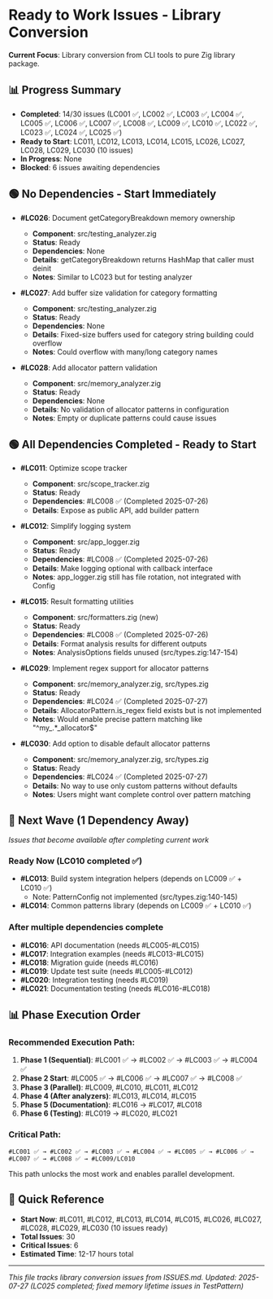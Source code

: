 # Ready to Work Issues - Library Conversion

**Current Focus**: Library conversion from CLI tools to pure Zig library package.

## 📊 Progress Summary
- **Completed**: 14/30 issues (LC001 ✅, LC002 ✅, LC003 ✅, LC004 ✅, LC005 ✅, LC006 ✅, LC007 ✅, LC008 ✅, LC009 ✅, LC010 ✅, LC022 ✅, LC023 ✅, LC024 ✅, LC025 ✅)
- **Ready to Start**: LC011, LC012, LC013, LC014, LC015, LC026, LC027, LC028, LC029, LC030 (10 issues)
- **In Progress**: None
- **Blocked**: 6 issues awaiting dependencies

## 🟢 No Dependencies - Start Immediately

- **#LC026**: Document getCategoryBreakdown memory ownership
  - **Component**: src/testing_analyzer.zig
  - **Status**: Ready
  - **Dependencies**: None
  - **Details**: getCategoryBreakdown returns HashMap that caller must deinit
  - **Notes**: Similar to LC023 but for testing analyzer

- **#LC027**: Add buffer size validation for category formatting
  - **Component**: src/testing_analyzer.zig
  - **Status**: Ready
  - **Dependencies**: None
  - **Details**: Fixed-size buffers used for category string building could overflow
  - **Notes**: Could overflow with many/long category names

- **#LC028**: Add allocator pattern validation
  - **Component**: src/memory_analyzer.zig
  - **Status**: Ready
  - **Dependencies**: None
  - **Details**: No validation of allocator patterns in configuration
  - **Notes**: Empty or duplicate patterns could cause issues

## 🟢 All Dependencies Completed - Ready to Start

- **#LC011**: Optimize scope tracker
  - **Component**: src/scope_tracker.zig
  - **Status**: Ready
  - **Dependencies**: #LC008 ✅ (Completed 2025-07-26)
  - **Details**: Expose as public API, add builder pattern

- **#LC012**: Simplify logging system
  - **Component**: src/app_logger.zig
  - **Status**: Ready
  - **Dependencies**: #LC008 ✅ (Completed 2025-07-26)
  - **Details**: Make logging optional with callback interface
  - **Notes**: app_logger.zig still has file rotation, not integrated with Config

- **#LC015**: Result formatting utilities
  - **Component**: src/formatters.zig (new)
  - **Status**: Ready
  - **Dependencies**: #LC008 ✅ (Completed 2025-07-26)
  - **Details**: Format analysis results for different outputs
  - **Notes**: AnalysisOptions fields unused (src/types.zig:147-154)

- **#LC029**: Implement regex support for allocator patterns
  - **Component**: src/memory_analyzer.zig, src/types.zig
  - **Status**: Ready
  - **Dependencies**: #LC024 ✅ (Completed 2025-07-27)
  - **Details**: AllocatorPattern.is_regex field exists but is not implemented
  - **Notes**: Would enable precise pattern matching like "^my_.*_allocator$"

- **#LC030**: Add option to disable default allocator patterns
  - **Component**: src/memory_analyzer.zig, src/types.zig
  - **Status**: Ready
  - **Dependencies**: #LC024 ✅ (Completed 2025-07-27)
  - **Details**: No way to use only custom patterns without defaults
  - **Notes**: Users might want complete control over pattern matching

## 🔄 Next Wave (1 Dependency Away)

*Issues that become available after completing current work*






### Ready Now (LC010 completed ✅)
- **#LC013**: Build system integration helpers (depends on LC009 ✅ + LC010 ✅)
  - Note: PatternConfig not implemented (src/types.zig:140-145)
- **#LC014**: Common patterns library (depends on LC009 ✅ + LC010 ✅)

### After multiple dependencies complete
- **#LC016**: API documentation (needs #LC005-#LC015)
- **#LC017**: Integration examples (needs #LC013-#LC015)
- **#LC018**: Migration guide (needs #LC016)
- **#LC019**: Update test suite (needs #LC005-#LC012)
- **#LC020**: Integration testing (needs #LC019)
- **#LC021**: Documentation testing (needs #LC016-#LC018)

## 📊 Phase Execution Order

### Recommended Execution Path:

1. **Phase 1 (Sequential)**: #LC001 ✅ → #LC002 ✅ → #LC003 ✅ → #LC004 ✅
2. **Phase 2 Start**: #LC005 ✅ → #LC006 ✅ → #LC007 ✅ → #LC008 ✅
3. **Phase 3 (Parallel)**: #LC009, #LC010, #LC011, #LC012
4. **Phase 4 (After analyzers)**: #LC013, #LC014, #LC015
5. **Phase 5 (Documentation)**: #LC016 → #LC017, #LC018
6. **Phase 6 (Testing)**: #LC019 → #LC020, #LC021

### Critical Path:
```
#LC001 ✅ → #LC002 ✅ → #LC003 ✅ → #LC004 ✅ → #LC005 ✅ → #LC006 ✅ → #LC007 ✅ → #LC008 ✅ → #LC009/LC010
```

This path unlocks the most work and enables parallel development.

## 🎯 Quick Reference

- **Start Now**: #LC011, #LC012, #LC013, #LC014, #LC015, #LC026, #LC027, #LC028, #LC029, #LC030 (10 issues ready)
- **Total Issues**: 30
- **Critical Issues**: 6
- **Estimated Time**: 12-17 hours total

---

*This file tracks library conversion issues from ISSUES.md. Updated: 2025-07-27 (LC025 completed; fixed memory lifetime issues in TestPattern)*